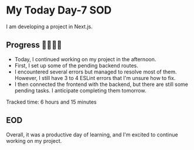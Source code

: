 # My Today Day-7 SOD

I am developing a project in Next.js.

## Progress 🧑‍💻🧑‍💻
- Today, I continued working on my project in the afternoon.
- First, I set up some of the pending backend routes.
- I encountered several errors but managed to resolve most of them. However, I still have 3 to 4 ESLint errors that I'm unsure how to fix.
- I then connected the frontend with the backend, but there are still some pending tasks. I anticipate completing them tomorrow.

Tracked time: 6 hours and 15 minutes

## EOD
Overall, it was a productive day of learning, and I'm excited to continue working on my project.

